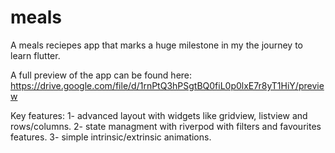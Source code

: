 # meals
A meals reciepes app that marks a huge milestone in my the journey to learn flutter.

A full preview of the app can be found here: 
https://drive.google.com/file/d/1rnPtQ3hPSgtBQ0fiL0p0lxE7r8yT1HiY/preview

Key features:
1- advanced layout with widgets like gridview, listview and rows/columns.
2- state managment with riverpod with filters and favourites features.
3- simple intrinsic/extrinsic animations.
